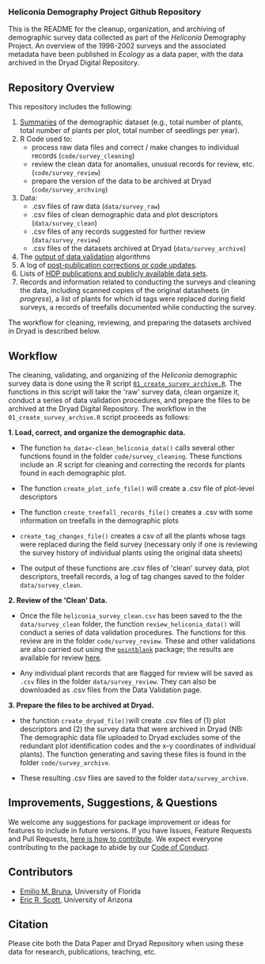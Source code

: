 ### Heliconia Demography Project Github Repository

This is the README for the cleanup, organization, and archiving of demographic survey data collected as part of the _Heliconia_ Demography Project. An overview of the 1998-2002 surveys and the associated metadata  have been published in _Ecology_ as a data paper, with the data archived in the Dryad Digital Repository. 


## Repository Overview

This repository includes the following: 

1. [Summaries](https://brunalab.github.io/HeliconiaSurveys) of the demographic dataset (e.g., total number of plants, total number of plants per plot, total number of seedlings per year).
2. R Code used to:
    - process raw data files and correct / make changes to individual records (`code/survey_cleaning`)
    - review the clean data for anomalies, unusual records for review, etc. (`code/survey_review`)
    - prepare the version of the data to be archived at Dryad (`code/survey_archving`)
3. Data:
    - .csv files of raw data (`data/survey_raw`)
    - .csv files of clean demographic data and plot descriptors (`data/survey_clean`)
    - .csv files of any records suggested for further review (`data/survey_review`)
    - .csv files of the datasets archived at Dryad (`data/survey_archive`)
4. The [output of data validation](https://brunalab.github.io/HeliconiaSurveys/survey_validation.html) algorithms 
5. A log of [post-publication corrections or code updates](NEWS.md).
6. Lists of [HDP publications and publicly available data sets](https://github.com/BrunaLab/HeliconiaSurveys/blob/c0e2e6ca5d1013f0fff6da2cfef089bad7593ef8/docs/pubs_and_data/pubs_data.md).
7. Records and information related to conducting the surveys and cleaning the data, including scanned copies of the original datasheets (_in progress_), a list of plants for which id tags were replaced during field surveys, a records of treefalls documented while conducting the survey.  

<!---
This repository contains the following folders:
└── HeliconiaSurveys.
    ├── `01_create_heliconia_archive.R`
    ├── code
    │   ├── survey_archive (preparing the file to be archived at Dryad)
    │   └── survey_cleaning (cleaning & combining data from individual plots)
    │   └── survey_review (validation checks of clean data set)
    ├── data
    │   ├── survey_archive (files archived at Dryad)
    │   └── survey_clean (clean data prior to archiving)
    │   └── survey_raw (raw data files)
    │   └── survey_review (records for review following validation checks)
    ├── README.md
    ├── LICENSE
    └── .gitignore
--->



The workflow for cleaning, reviewing, and preparing the datasets archived in Dryad is described below.

## Workflow

The cleaning, validating, and organizing of the _Heliconia_ demographic survey data is 
done using the R script [`01_create_survey_archive.R`](https://github.com/BrunaLab/HeliconiaSurveys/blob/master/01_create_heliconia_archive.R). The functions in this script will take the 'raw' survey data, clean organize it, conduct a series of data validation procedures, and prepare the files to be archived at the Dryad Digital Repository. The workflow in the `01_create_survey_archive.R` script proceeds as follows:

**1. Load, correct, and organize the demographic data.** 

- The function `ha_data<-clean_heliconia_data()` calls several other functions 
found in the folder `code/survey_cleaning`. These functions include an .R script for cleaning and correcting the records for plants found in each demographic plot. 

- The function `create_plot_info_file()` will create a .csv file of plot-level descriptors 

- The function `create_treefall_records_file()` creates a .csv with some information on
treefalls in the demographic plots

- `create_tag_changes_file()` creates a csv of all the plants whose tags 
were replaced during the field survey (necessary only if one is reviewing 
the survey history of individual plants using the original data sheets) 

- The output of these functions are .csv files of 'clean' survey data, plot descriptors, treefall records, a log of tag changes saved to the folder `data/survey_clean`.


**2. Review of the 'Clean' Data.** 

- Once the file `heliconia_survey_clean.csv` has been saved to the the `data/survey_clean` folder, the function `review_heliconia_data()` will conduct a series of data validation procedures. The functions for this review are in the folder `code/survey_review`. These and other validations are also carried out using the [`pointblank`](https://rich-iannone.github.io/pointblank/) package; the results are available for review [here](https://brunalab.github.io/HeliconiaSurveys/survey_validation.html).

- Any individual plant records that are flagged for review will be saved as `.csv` files 
in the folder `data/survey_review`. They can also be downloaded as .csv files from the Data Validation page.

**3. Prepare the files to be archived at Dryad.** 

- the function `create_dryad_file()`will create .csv files of (1) plot descriptors and (2) the survey data that were archived in Dryad (NB: The demographic data file uploaded to Dryad excludes some of the redundant plot identification codes and the x-y coordinates of individual plants). The function generating and saving these files is found in the folder `code/survey_archive`.

<!---
(Table 2 in Bruna et al., _Ecology_) 
--->
- These resulting .csv files are saved to the folder `data/survey_archive`.  


## Improvements, Suggestions, & Questions

We welcome any suggestions for package improvement or ideas for features to include in future versions. If you have Issues, Feature Requests and Pull Requests, [here is how to contribute](CONTRIBUTING.md). We expect everyone contributing to the package to abide by our [Code of Conduct](CODE_OF_CONDUCT.md).

## Contributors

-   [Emilio M. Bruna](https://github.com/embruna), University of Florida
-   [Eric R. Scott](https://github.com/Aariq), University of Arizona

## Citation

Please cite both the Data Paper and Dryad Repository when using these data for research, publications, teaching, etc.

<!---
Bruna, Emilio M. et al. (2023), Data from: Demography of the understory herb _Heliconia acuminata_ in an experimentally fragmented tropical landscape, Dryad, Dataset, https://doi.org----

Bruna, Emilio M. María Uriarte, Maria Rosa Darrigo, Paulo Rubim, Cristiane F. Jurinitz, Eric R. Scott, Osmaildo Ferreira da Silva, & W. John Kress. 2023. Demography of the understory herb _Heliconia acuminata_ in an experimentally fragmented tropical landscape. Ecology XX(XX):xx-xx.
--->


